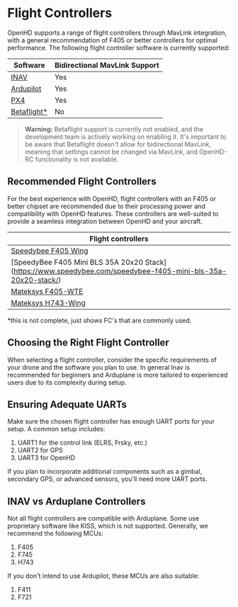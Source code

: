 # Flight Controllers

OpenHD supports a range of flight controllers through MavLink integration, with a general recommendation of F405 or better controllers for optimal performance. The following flight controller software is currently supported:

| Software             | Bidirectional MavLink Support |
| --------------       | ---------------------------- |
| [INAV](../software-setup/inav.md)                 | Yes                          |
| [Ardupilot](../software-setup/ardupilot.md)            | Yes                          |
| [PX4](../software-setup/px4.md)                  | Yes                          |
| [Betaflight*](../software-setup/betaflight.md)          | No                           |

> **Warning:** Betaflight support is currently not enabled, and the development team is actively working on enabling it. It's important to be aware that Betaflight doesn't allow for bidirectional MavLink, meaning that settings cannot be changed via MavLink, and OpenHD-RC functionality is not available.


## Recommended Flight Controllers

For the best experience with OpenHD, flight controllers with an F405 or better chipset are recommended due to their processing power and compatibility with OpenHD features. These controllers are well-suited to provide a seamless integration between OpenHD and your aircraft.

| Flight controllers   | 
| --------------       |
| [Speedybee F405 Wing](https://www.speedybee.com/speedybee-f405-wing-app-fixed-wing-flight-controller/) |
| [SpeedyBee F405 Mini BLS 35A 20x20 Stack] (https://www.speedybee.com/speedybee-f405-mini-bls-35a-20x20-stack/) |
| [Mateksys F405-WTE](http://www.mateksys.com/?portfolio=f405-wte) |
| [Mateksys H743-Wing](http://www.mateksys.com/?portfolio=h743-wing-v2) 

*this is not complete, just shows FC's that are commonly used.


## Choosing the Right Flight Controller

When selecting a flight controller, consider the specific requirements of your drone and the software you plan to use. 
In general Inav is recommended for beginners and Arduplane is more tailored to experienced users due to its complexity during setup.

## Ensuring Adequate UARTs

Make sure the chosen flight controller has enough UART ports for your setup. A common setup includes:

1. UART1 for the control link (ELRS, Frsky, etc.)
2. UART2 for GPS
3. UART3 for OpenHD

If you plan to incorporate additional components such as a gimbal, secondary GPS, or advanced sensors, you'll need more UART ports.

## INAV vs Arduplane Controllers

Not all flight controllers are compatible with Arduplane. Some use proprietary software like KISS, which is not supported. Generally, we recommend the following MCUs:

1. F405
2. F745
3. H743

If you don't intend to use Ardupilot, these MCUs are also suitable:

1. F411
2. F721
